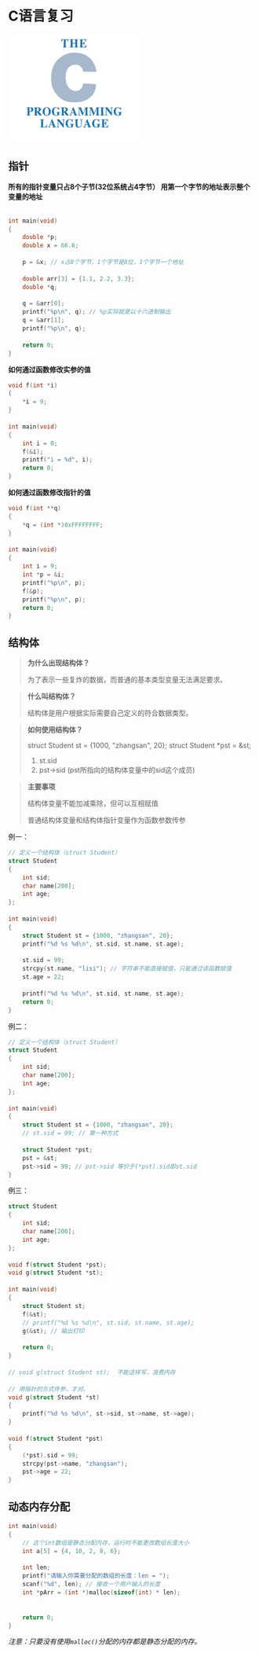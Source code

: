 # C语言复习

![c logo](images/c_logo.jpg)

## 指针

**所有的指针变量只占8个子节(32位系统占4字节）  用第一个字节的地址表示整个变量的地址**
```C

int main(void)
{
    double *p;
    double x = 66.6;
    
    p = &x; // x占8个字节，1个字节是8位，1个字节一个地址
    
    double arr[3] = {1.1, 2.2, 3.3};
    double *q;
    
    q = &arr[0];
    printf("%p\n", q); // %p实际就是以十六进制输出
    q = &arr[1];
    printf("%p\n", q);
    
    return 0;
}

```


**如何通过函数修改实参的值**
```C
void f(int *i)
{
    *i = 9;
}

int main(void) 
{
    int i = 0;
    f(&i);
    printf("i = %d", i);
    return 0;
}
```

**如何通过函数修改指针的值**
```C
void f(int **q)
{
    *q = (int *)0xFFFFFFFF;
}

int main(void)
{
    int i = 9;
    int *p = &i;
    printf("%p\n", p);
    f(&p);
    printf("%p\n", p);
    return 0;
}
```

## 结构体

> **为什么出现结构体？**
> 
> 为了表示一些复炸的数据，而普通的基本类型变量无法满足要求。

> **什么叫结构体？**
> 
> 结构体是用户根据实际需要自己定义的符合数据类型。

> **如何使用结构体？**
>
> struct Student st = {1000, "zhangsan", 20};
> struct Student *pst = &st;
> 1. st.sid
> 1. pst->sid (pst所指向的结构体变量中的sid这个成员)

> **主要事项**
> 
> 结构体变量不能加减乘除，但可以互相赋值
> 
> 普通结构体变量和结构体指针变量作为函数参数传参


例一：

```C
// 定义一个结构体（struct Student）
struct Student
{
    int sid;
    char name[200];
    int age;
};

int main(void)
{
    struct Student st = {1000, "zhangsan", 20};
    printf("%d %s %d\n", st.sid, st.name, st.age);
    
    st.sid = 99;
    strcpy(st.name, "lisi"); // 字符串不能直接赋值，只能通过该函数赋值
    st.age = 22;
    
    printf("%d %s %d\n", st.sid, st.name, st.age);
    return 0;
}
```

例二：

```C
// 定义一个结构体（struct Student）
struct Student
{
    int sid;
    char name[200];
    int age;
};

int main(void)
{
    struct Student st = {1000, "zhangsan", 20};
    // st.sid = 99; // 第一种方式
    
    struct Student *pst;
    pst = &st;
    pst->sid = 99; // pst->sid 等价于(*pst).sid即st.sid
}

```

例三：

```C
struct Student
{
    int sid;
    char name[200];
    int age;
};

void f(struct Student *pst);
void g(struct Student *st);

int main(void)
{
    struct Student st;
    f(&st);
    // printf("%d %s %d\n", st.sid, st.name, st.age);
    g(&st); // 输出打印
    
    return 0;
}

// void g(struct Student st);  不能这样写，浪费内存

// 用指针的方式传参，才对。
void g(struct Student *st)
{
    printf("%d %s %d\n", st->sid, st->name, st->age);
}

void f(struct Student *pst)
{
    (*pst).sid = 99;
    strcpy(pst->name, "zhangsan");
    pst->age = 22;
}
```

## 动态内存分配

```C
int main(void)
{
    // 这个int数组是静态分配内存，运行时不能更改数组长度大小
    int a[5] = {4, 10, 2, 8, 6};
    
    int len;
    printf("请输入你需要分配的数组的长度：len = ");
    scanf("%d", len); // 接收一个用户输入的长度
    int *pArr = (int *)malloc(sizeof(int) * len);
    
    
    return 0;
}
```

*注意：只要没有使用`malloc()`分配的内存都是静态分配的内存。*

